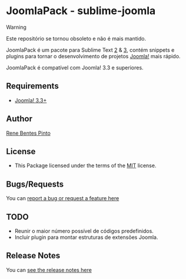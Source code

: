 JoomlaPack - sublime-joomla
=============

> [!WARNING]
> Este repositório se tornou obsoleto e não é mais mantido.

JoomlaPack é um pacote para Sublime Text [2](http://www.sublimetext.com/2) & [3](http://www.sublimetext.com/3), contém snippets e plugins para tornar o desenvolvimento de projetos [Joomla!](http://www.joomla.org) mais rápido.

JoomlaPack é compatível com Joomla! 3.3 e superiores.

Requirements
------------

* [Joomla! 3.3+](http://www.joomla.org)

Author
------

[Rene Bentes Pinto](http://github.com/renebentes)

License
--------

* This Package licensed under the terms of the [MIT](http://github.com/renebentes/sublime-joomla/blob/master/LICENSE) license.

Bugs/Requests
-------------

You can [report a bug or request a feature here](http://github.com/renebentes/sublime-joomla/issues)

TODO
----

* Reunir o maior número possível de códigos predefinidos.
* Incluir plugin para montar estruturas de extensões Joomla.

Release Notes
-------------

You can [see the release notes here](http://github.com/renebentes/sublime-joomla/blob/master/CHANGELOG.md)
